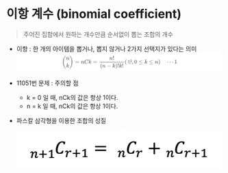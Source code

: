 # 이항 계수 (binomial coefficient)
> 주어진 집합에서 원하는 개수만큼 순서없이 뽑는 조합의 개수

- 이항 : 한 개의 아이템을 뽑거나, 뽑지 않거나 2가지 선택지가 있다는 의미
![](img.png)


- 11051번 문제 : 주의할 점
  - k = 0 일 때, nCk의 값은 항상 1이다.
  - n = k 일 때, nCk의 값은 항상 1이다.


- 파스칼 삼각형을 이용한 조합의 성질
  
  ![](img_1.png)
